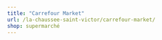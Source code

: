 ```yaml
---
title: "Carrefour Market"
url: /la-chaussee-saint-victor/carrefour-market/
shop: supermarché
---
```

